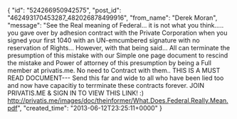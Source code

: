  {
   "id": "524266950942575",
   "post_id": "462493170453287_482026878499916",
   "from_name": "Derek Moran",
   "message": "See the Real meaning of Federal... it is not what you think..... you gave over by adhesion contract with the Private Corporation when you signed your first 1040 with an UN-emcumbered signature with no reservation of Rights... However, with that being said... All can terminate the presumption of this mistake with our Simple one page document to rescind the mistake and Power of attorney of this presumption by being a Full member at privatis.me. No need to Contract with them.. THIS IS A MUST READ DOCUMENT--- Send this far and wide to all who have been lied too and now have capacitiy to terrminate these contracts forever. JOIN PRIVATIS.ME & SIGN IN TO VIEW THIS LINK! :) http://privatis.me/images/doc/theinformer/What.Does.Federal.Really.Mean.pdf",
   "created_time": "2013-06-12T23:25:11+0000"
 }
